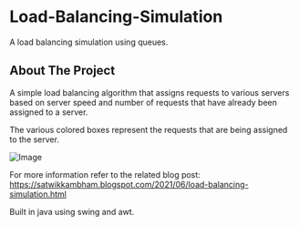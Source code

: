 # Load-Balancing-Simulation
A load balancing simulation using queues.

## About The Project
A simple load balancing algorithm that assigns requests to various servers based on server speed and number of requests that have already been assigned to a server.

The various colored boxes represent the requests that are being assigned to the server.

![Image](https://1.bp.blogspot.com/-J3Y7A4dHy1w/YMRCFOL7c_I/AAAAAAAAAB8/WxbsxDBHDKgpTZhEjWzpX-klZ8RlPREtQCLcBGAsYHQ/w463-h372/sample.gif)

For more information refer to the related blog post: https://satwikkambham.blogspot.com/2021/06/load-balancing-simulation.html

Built in java using swing and awt.
